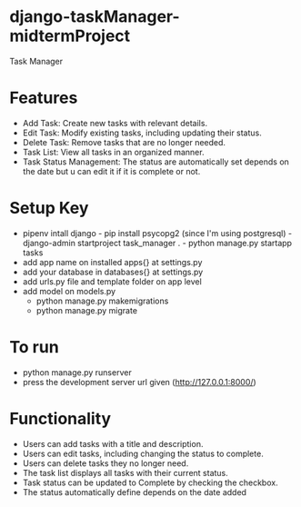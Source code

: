 # django-taskManager-midtermProject
Task Manager


# Features
- Add Task: Create new tasks with relevant details.
- Edit Task: Modify existing tasks, including updating their status.
- Delete Task: Remove tasks that are no longer needed.
- Task List: View all tasks in an organized manner.
- Task Status Management: The status are automatically set depends on the date but u can edit it if it is complete or not.

# Setup Key
   - pipenv intall django
    - pip install psycopg2 (since I'm using postgresql)
    - django-admin startproject task_manager .
    - python manage.py startapp tasks
  - add app name on installed apps{} at settings.py
  - add your database in databases{} at settings.py
  - add urls.py file and template folder on app level
  - add model on models.py
    - python manage.py makemigrations
    - python manage.py migrate
# To run
   - python manage.py runserver
   - press the development server url given (http://127.0.0.1:8000/)

# Functionality
- Users can add tasks with a title and description.
- Users can edit tasks, including changing the status to complete.
- Users can delete tasks they no longer need.
- The task list displays all tasks with their current status.
- Task status can be updated to Complete by checking the checkbox.
- The status automatically define depends on the date added
